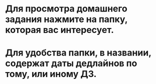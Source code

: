 # Для просмотра домашнего задания нажмите на папку, которая вас интересует.
# Для удобства папки, в названии, содержат даты дедлайнов по тому, или иному ДЗ.
